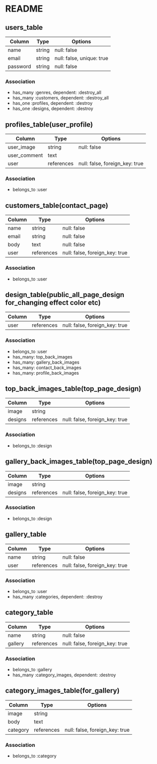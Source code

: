 # README

## users_table

|Column|Type|Options|
|------|----|-------|
|name|string|null: false|
|email|string|null: false, unique: true|
|password|string|null: false|

### Association
- has_many :genres, dependent: :destroy_all
- has_many :customers, dependent: :destroy_all
- has_one :profiles, dependent: :destroy
- has_one :designs, dependent: :destroy

## profiles_table(user_profile)
|Column|Type|Options|
|------|----|-------|
|user_image|string|null: false|
|user_comment|text||
|user|references|null: false, foreign_key: true|

### Association
- belongs_to :user

## customers_table(contact_page)
|Column|Type|Options|
|------|----|-------|
|name|string|null: false|
|email|string|null: false|
|body|text|null: false|
|user|references|null: false, foreign_key: true|

### Association
- belongs_to :user

## design_table(public_all_page_design for_changing effect color etc)
|Column|Type|Options|
|------|----|-------|
|user|references|null: false, foreign_key: true|

### Association
- belongs_to :user
- has_many: top_back_images
- has_many: gallery_back_images
- has_many: contact_back_images
- has_many: profile_back_images

## top_back_images_table(top_page_design)
|Column|Type|Options|
|------|----|-------|
|image|string||
|designs|references|null: false, foreign_key: true|

### Association
- belongs_to :design

## gallery_back_images_table(top_page_design)
|Column|Type|Options|
|------|----|-------|
|image|string||
|designs|references|null: false, foreign_key: true|

### Association
- belongs_to :design


## gallery_table
|Column|Type|Options|
|------|----|-------|
|name|string|null: false|
|user|references|null: false, foreign_key: true|

### Association
- belongs_to :user
- has_many :categories, dependent: :destroy

## category_table
|Column|Type|Options|
|------|----|-------|
|name|string|null: false|
|gallery|references|null: false, foreign_key: true|

### Association
- belongs_to :gallery
- has_many :category_images, dependent: :destroy

## category_images_table(for_gallery)
|Column|Type|Options|
|------|----|-------|
|image|string||
|body|text||
|category|references|null: false, foreign_key: true|

### Association
- belongs_to :category

